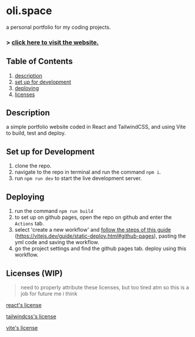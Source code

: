 # oli.space
a personal portfolio for my coding projects.

### > [click here to visit the website.](https://olicauli.github.io)

## Table of Contents
1. [description](#description)
2. [set up for development](#set-up-for-development)
3. [deploying](#deploying)
4. [licenses](#license-wip)

## Description
a simple portfolio website coded in React and TailwindCSS, and using Vite to build, test and deploy.

## Set up for Development
1. clone the repo.
2. navigate to the repo in terminal and run the command `npm i`.
3. run `npm run dev` to start the live development server.

## Deploying
1. run the command `npm run build`
2. to set up on github pages, open the repo on github and enter the `Actions` tab.
3. select 'create a new workflow' and [follow the steps of this guide](#https://vitejs.dev/guide/static-deploy.html#github-pages) (https://vitejs.dev/guide/static-deploy.html#github-pages), pasting the yml code and saving the workflow.
4. go the project settings and find the github pages tab. deploy using this workflow.

## Licenses (WIP)
> need to properly attribute these licenses, but too tired atm so this is a job for future me i think

[react's license](https://github.com/reactjs/react.dev/blob/main/LICENSE-DOCS.md)

[tailwindcss's license](https://tailwindui.com/license)

[vite's license](https://github.com/vitejs/vite/blob/main/packages/vite/LICENSE.md)